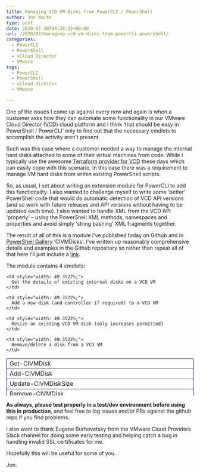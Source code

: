 ```yaml
---
title: Managing VCD VM Disks from PowerCLI / PowerShell
author: Jon Waite
type: post
date: 2020-07-30T04:28:32+00:00
url: /2020/07/managing-vcd-vm-disks-from-powercli-powershell/
categories:
  - PowerCLI
  - PowerShell
  - vCloud Director
  - VMware
tags:
  - PowerCLI
  - PowerShell
  - vCloud Director
  - VMware

---
```

One of the issues I come up against every now and again is when a customer asks how they can automate some functionality in our VMware Cloud Director (VCD) cloud platform and I think &#8216;that should be easy in PowerShell / PowerCLI&#8217; only to find out that the necessary cmdlets to accomplish the activity aren&#8217;t present.

Such was this case where a customer needed a way to manage the internal hard disks attached to some of their virtual machines from code. While I typically use the awesome [Terraform provider for VCD][1] these days which can easily cope with this scenario, in this case there was a requirement to manage VM hard disks from within existing PowerShell scripts.

So, as usual, I set about writing an extension module for PowerCLI to add this functionality. I also wanted to challenge myself to write some &#8216;better&#8217; PowerShell code that would do automatic detection of VCD API versions (and so work with future releases and API versions without having to be updated each time). I also wanted to handle XML from the VCD API &#8216;properly&#8217; &#8211; using the PowerShell XML methods, namespaces and properties and avoid simply &#8216;string bashing&#8217; XML fragments together.

The result of all of this is a module I&#8217;ve published today on Github and in [PowerShell Gallery][2] &#8216;CIVMDisks&#8217;. I&#8217;ve written up reasonably comprehensive details and examples in the Github repository so rather than repeat all of that here I&#8217;ll just include a [link][3].

The module contains 4 cmdlets:

<table class="aligncenter" style="height: 99px; width: 100%; border-collapse: collapse; border-style: none; border-color: #0000ff; background-color: #ffffff;" border="1" cellspacing="1" cellpadding="1">
  <tr>
    <td style="width: 30.1531%;">
      Get-CIVMDisk
    </td>
    
    <td style="width: 49.3522%;">
      Get the details of existing internal disks on a VCD VM
    </td>
  </tr>
  
  <tr>
    <td style="width: 30.1531%;">
      Add-CIVMDisk
    </td>
    
    <td style="width: 49.3522%;">
      Add a new disk (and controller if required) to a VCD VM
    </td>
  </tr>
  
  <tr>
    <td style="width: 30.1531%;">
      Update-CIVMDiskSize
    </td>
    
    <td style="width: 49.3522%;">
      Resize an existing VCD VM disk (only increases permitted)
    </td>
  </tr>
  
  <tr>
    <td style="width: 30.1531%;">
      Remove-CIVMDisk
    </td>
    
    <td style="width: 49.3522%;">
      Remove/delete a disk from a VCD VM
    </td>
  </tr>
</table>

**As always, please test properly in a test/dev environment before using this in production**, and feel free to log issues and/or PRs against the github repo if you find problems.

I also want to thank Eugene Burhovetsky from the VMware Cloud Providers Slack channel for doing some early testing and helping catch a bug in handling invalid SSL certificates for me.

Hopefully this will be useful for some of you.

Jon.

 [1]: https://www.terraform.io/docs/providers/vcd/index.html
 [2]: https://www.powershellgallery.com/packages/CIVMDisks
 [3]: https://github.com/jondwaite/civmdisks